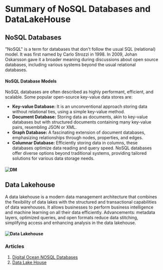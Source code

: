 # Summary of NoSQL Databases and DataLakeHouse

## NoSQL Databases
"NoSQL" is a term for databases that don't follow the usual SQL (relational) model. It was first named by Carlo Strozzi in 1998. 
In 2009, Johan Oskarsson gave it a broader meaning during discussions about open source databases, including various systems beyond the usual relational databases.
#### NoSQL Database Models
NoSQL databases are often described as highly performant, efficient, and scalable. Some popular open-source key-value data stores are:
- **Key-value Database:** It is an unconventional approach storing data without relational ties, using a simple key-value method.
- **Document Database:** Storing data as documents, akin to key-value databases but with structured documents containing many key-value pairs, resembling JSON or XML.
- **Graph Database:** A fascinating extension of document databases, emphasizing relationships through nodes, properties, and edges.
- **Columnar Database:** Efficiently storing data in columns, these databases optimize data reading and query speed.
NoSQL databases offer diverse options beyond traditional systems, providing tailored solutions for various data storage needs.
#### ![DM](https://media.geeksforgeeks.org/wp-content/uploads/20220405112418/NoSQLDatabases.jpg)

## Data Lakehouse
A data lakehouse is a modern data management architecture that combines the flexibility of data lakes with the structured and transactional capabilities of data warehouses. 
It allows businesses to perform business intelligence and machine learning on all their data efficiently.
Advancements: metadata layers, optimized queries, and open formats reduce data stitching, simplifying access and enhancing analysis in the data lakehouse.
#### ![Data Lakehouse](https://www.oracle.com/a/ocom/img/rc24-data-lakehouse.jpg)

### Articles
1. [Digital Ocean NOSQL Databases](https://www.digitalocean.com/community/tutorials/a-comparison-of-nosql-database-management-systems-and-models)
2. [Data Lake House](https://www.databricks.com/glossary/data-lakehouse)
